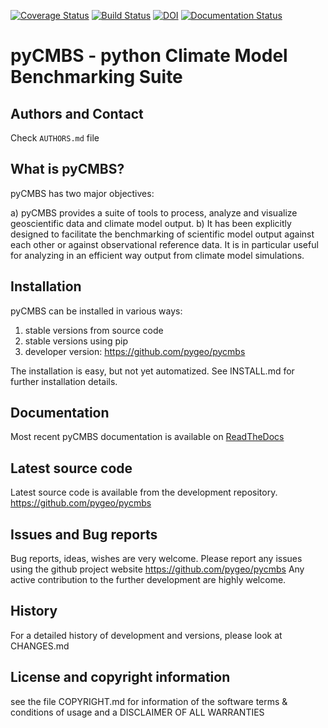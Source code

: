 [![Coverage Status](https://coveralls.io/repos/pygeo/pycmbs/badge.png)](https://coveralls.io/r/pygeo/pycmbs) [![Build Status](https://travis-ci.org/pygeo/pycmbs.png?branch=master)](https://travis-ci.org/pygeo/pycmbs) [![DOI](https://zenodo.org/badge/doi/10.5281/zenodo.14588.svg)](http://dx.doi.org/10.5281/zenodo.14588) [![Documentation Status](https://readthedocs.org/projects/pycmbs/badge/?version=latest)](https://readthedocs.org/projects/pycmbs/?badge=latest)



pyCMBS - python Climate Model Benchmarking Suite
================================================

## Authors and Contact
Check `AUTHORS.md` file

What is pyCMBS?
---------------

pyCMBS has two major objectives:

a) pyCMBS provides a suite of tools to process, analyze and visualize geoscientific data and climate model output.
b) It has been explicitly designed to facilitate the benchmarking of scientific model output against each other or against observational reference data. It is in particular useful for analyzing in an efficient way output from climate model simulations.


Installation
------------

pyCMBS can be installed in various ways:

1. stable versions from source code
2. stable versions using pip
3. developer version: https://github.com/pygeo/pycmbs

The installation is easy, but not yet automatized. See INSTALL.md for further
installation details.

Documentation
-------------

Most recent pyCMBS documentation is available on [ReadTheDocs](http://pycmbs.readthedocs.org/en/latest/)

Latest source code
------------------

Latest source code is available from the development repository.
        https://github.com/pygeo/pycmbs


Issues and Bug reports
----------------------

Bug reports, ideas, wishes are very welcome. Please report any issues using the github project website
        https://github.com/pygeo/pycmbs
Any active contribution to the further development are highly welcome.

History
-------

For a detailed history of development and versions, please look at CHANGES.md

License and copyright information
-------------------
see the file COPYRIGHT.md for information of the software terms & conditions of usage and a DISCLAIMER OF ALL WARRANTIES
